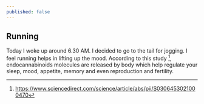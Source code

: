 ```yaml
---
published: false
---
```

## Running

Today I woke up around 6.30 AM. I decided to go to the tail for jogging. I feel running helps in lifting up the mood. According to this study [^study], endocannabinoids molecules are released by body which help regulate your sleep, mood, appetite, memory and even reproduction and fertility.


[^study]: https://www.sciencedirect.com/science/article/abs/pii/S0306453021000470
